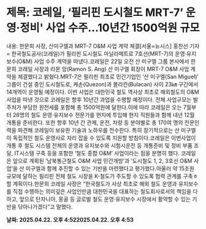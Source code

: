 # **제목: 코레일, ‘필리핀 도시철도 MRT-7’ 운영·정비' 사업 수주…10년간 1500억원 규모**

  내용: 한문희 사장, 산미구엘과 MRT-7 O&M 사업 계약 체결[서울=뉴시스] 홍찬선 기자 = 한국철도공사(코레일)가 필리핀 도시철도 마닐라메트로 7호선(MRT-7)의 운영·유지보수(O&M) 사업 수주 계약을 따냈다.코레일은 22일 오전 산 미구엘 그룹 본사에서 한문희 코레일 사장과 라몬 앙(Ramon S. Ang) 산 미구엘 회장이 MRT-7 O&M 사업 계약을 체결했다고 밝혔다.MRT-7은 필리핀 최초로 민간기업인 ‘산 미구엘(San Miguel)’ 그룹이 건설 중인 도시철도로, 케손(Quezon)과 블라칸(Bulacan) 사이 23㎞ 구간에서 14개역이 운영될 예정이다. 이번 사업은 대한민국 철도 역사상 최초로 해외철도의 O&M 사업을 따낸 것으로 코레일은 향후 10년간 과업을 수행할 예정이다. 전체 사업규모는 발주처가 부담한 원천세를 포함해 총 1500억원에 달한다.이에 따라 코레일은 오는 7월부터 28명의 철도 운영·유지보수 전문가를 현지에 투입해 현지 직원들과 함께 내년 12월 개통을 준비한다. 또한 향후 10년 간 관제, 운전, 차량 등 분야별로 총 170여 명의 전문인력을 파견해 코레일이 보유한 기술과 노하우를 전수한다. 특히 장기적으로는 산 미구엘이 독립적인 철도 운영사로 자리 잡을 수 있도록 지원할 방침이다.코레일은 이번사업이 개통 후 철도 시스템 전체의 운영과 유지보수와 시험시운전 등 개통준비 및 정비 부품 조달, IT시스템 구축 등을 포함한 ‘철도 종합 O&M’ 사업이라는 점을 분명히 했다. 코레일은 앞으로 계획된 ‘남북통근철도 O&M 사업 민간개방’과 ‘도시철도 1, 2, 3호선 O&M 사업’을 산 미구엘과 함께 추진할 수 있는 기반을 마련했다고 평가했다.아울러 약 15조원 규모에 달하는 필리핀 전체 철도 시장을 K-철도가 주도할 수 있도록 협력 관계를 구축ㅎ할 계획이다.한문희 코레일 사장은 “한국철도가 사상 최초로 해외 철도 운영과 유지보수를 직접 수행하는 의미깊은 사업인만큼 대한민국을 대표하는 철도회사로서의 책임을 다하고, 앞으로 탄자니아, 몽골 등 글로벌 철도 운영·유지보수 시장에서 활약할 수 있는 기반을 닦아나가겠다”고 말했다.

  **날짜: 2025.04.22. 오후 4:522025.04.22. 오후 4:53**